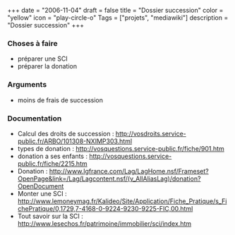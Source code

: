 +++
date = "2006-11-04"
draft = false
title = "Dossier succession"
color = "yellow"
icon = "play-circle-o"
Tags = ["projets", "mediawiki"]
description = "Dossier succession"
+++

### Choses à faire

-   préparer une SCI
-   préparer la donation

### Arguments

-   moins de frais de succession

### Documentation

-   Calcul des droits de succession :
    <http://vosdroits.service-public.fr/ARBO/101308-NXIMP303.html>
-   types de donation :
    <http://vosquestions.service-public.fr/fiche/901.htm>
-   donation a ses enfants :
    <http://vosquestions.service-public.fr/fiche/2215.htm>
-   Donation :
    <http://www.lgfrance.com/Lag/LagHome.nsf/Frameset?OpenPage&link=/Lag/Lagcontent.nsf/(v_AllAliasLag)/donation?OpenDocument>
-   Monter une SCI :
    <http://www.lemoneymag.fr/Kalideo/Site/Application/Fiche_Pratique/s_FichePratique/0,1729,7-4168-0-9224-9230-9225-FIC,00.html>
-   Tout savoir sur la SCI :
    <http://www.lesechos.fr/patrimoine/immobilier/sci/index.htm>

